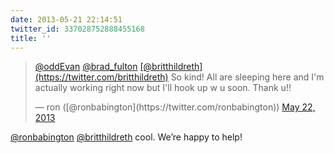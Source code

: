 ```yaml
---
date: 2013-05-21 22:14:51
twitter_id: 337028752888455168
title: ''
---
```


<blockquote class="twitter-tweet"><p lang="en" dir="ltr"><a href="https://twitter.com/oddEvan?ref_src=twsrc%5Etfw">@oddEvan</a> <a href="https://twitter.com/brad_fulton?ref_src=twsrc%5Etfw">@brad_fulton</a> <a href="https://twitter.com/britthildreth?ref_src=twsrc%5Etfw">[@britthildreth](https://twitter.com/britthildreth)</a> So kind! All are sleeping here and I&#39;m actually working right now but I&#39;ll hook up w u soon. Thank u!!</p>&mdash; ron ([@ronbabington](https://twitter.com/ronbabington)) <a href="https://twitter.com/ronbabington/status/337028294077726720?ref_src=twsrc%5Etfw">May 22, 2013</a></blockquote>
<script async src="https://platform.twitter.com/widgets.js" charset="utf-8"></script>

[@ronbabington](https://twitter.com/ronbabington) [@britthildreth](https://twitter.com/britthildreth) cool. We’re happy to help!
